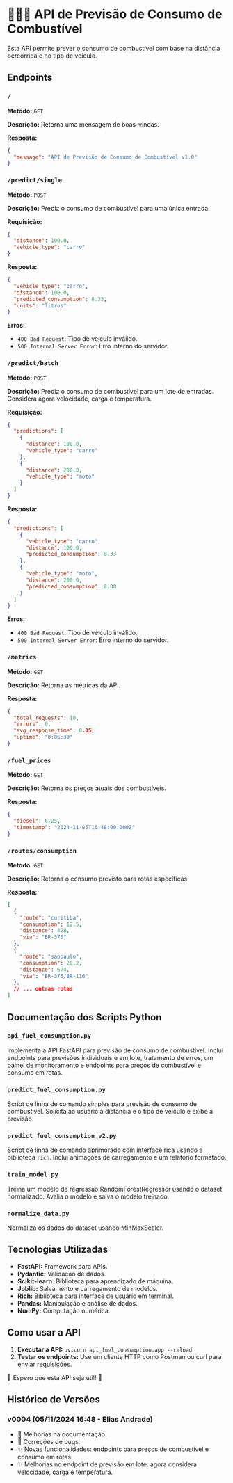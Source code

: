 # 🚗💨⛽ API de Previsão de Consumo de Combustível

Esta API permite prever o consumo de combustível com base na distância percorrida e no tipo de veículo.

## Endpoints

### `/`

**Método:** `GET`

**Descrição:** Retorna uma mensagem de boas-vindas.

**Resposta:**

```json
{
  "message": "API de Previsão de Consumo de Combustível v1.0"
}
```

### `/predict/single`

**Método:** `POST`

**Descrição:** Prediz o consumo de combustível para uma única entrada.

**Requisição:**

```json
{
  "distance": 100.0,
  "vehicle_type": "carro"
}
```

**Resposta:**

```json
{
  "vehicle_type": "carro",
  "distance": 100.0,
  "predicted_consumption": 8.33,
  "units": "litros"
}
```

**Erros:**

* `400 Bad Request`: Tipo de veículo inválido.
* `500 Internal Server Error`: Erro interno do servidor.


### `/predict/batch`

**Método:** `POST`

**Descrição:** Prediz o consumo de combustível para um lote de entradas.  Considera agora velocidade, carga e temperatura.

**Requisição:**

```json
{
  "predictions": [
    {
      "distance": 100.0,
      "vehicle_type": "carro"
    },
    {
      "distance": 200.0,
      "vehicle_type": "moto"
    }
  ]
}
```

**Resposta:**

```json
{
  "predictions": [
    {
      "vehicle_type": "carro",
      "distance": 100.0,
      "predicted_consumption": 8.33
    },
    {
      "vehicle_type": "moto",
      "distance": 200.0,
      "predicted_consumption": 8.00
    }
  ]
}
```

**Erros:**

* `400 Bad Request`: Tipo de veículo inválido.
* `500 Internal Server Error`: Erro interno do servidor.


### `/metrics`

**Método:** `GET`

**Descrição:** Retorna as métricas da API.

**Resposta:**

```json
{
  "total_requests": 10,
  "errors": 0,
  "avg_response_time": 0.05,
  "uptime": "0:05:30"
}
```

### `/fuel_prices`

**Método:** `GET`

**Descrição:** Retorna os preços atuais dos combustíveis.

**Resposta:**

```json
{
  "diesel": 6.25,
  "timestamp": "2024-11-05T16:48:00.000Z"
}
```

### `/routes/consumption`

**Método:** `GET`

**Descrição:** Retorna o consumo previsto para rotas específicas.

**Resposta:**

```json
[
  {
    "route": "curitiba",
    "consumption": 12.5,
    "distance": 428,
    "via": "BR-376"
  },
  {
    "route": "saopaulo",
    "consumption": 20.2,
    "distance": 674,
    "via": "BR-376/BR-116"
  },
  // ... outras rotas
]
```


## Documentação dos Scripts Python

### `api_fuel_consumption.py`

Implementa a API FastAPI para previsão de consumo de combustível.  Inclui endpoints para previsões individuais e em lote, tratamento de erros, um painel de monitoramento e endpoints para preços de combustível e consumo em rotas.

### `predict_fuel_consumption.py`

Script de linha de comando simples para previsão de consumo de combustível.  Solicita ao usuário a distância e o tipo de veículo e exibe a previsão.

### `predict_fuel_consumption_v2.py`

Script de linha de comando aprimorado com interface rica usando a biblioteca `rich`.  Inclui animações de carregamento e um relatório formatado.

### `train_model.py`

Treina um modelo de regressão RandomForestRegressor usando o dataset normalizado.  Avalia o modelo e salva o modelo treinado.

### `normalize_data.py`

Normaliza os dados do dataset usando MinMaxScaler.

## Tecnologias Utilizadas

* **FastAPI:** Framework para APIs.
* **Pydantic:** Validação de dados.
* **Scikit-learn:** Biblioteca para aprendizado de máquina.
* **Joblib:** Salvamento e carregamento de modelos.
* **Rich:** Biblioteca para interface de usuário em terminal.
* **Pandas:** Manipulação e análise de dados.
* **NumPy:** Computação numérica.


## Como usar a API

1. **Executar a API:** `uvicorn api_fuel_consumption:app --reload`
2. **Testar os endpoints:** Use um cliente HTTP como Postman ou curl para enviar requisições.


🎉  Espero que esta API seja útil!  🎉

## Histórico de Versões

### v0004 (05/11/2024 16:48 - Elias Andrade)

* 📝 Melhorias na documentação.
* 🐛 Correções de bugs.
* ✨ Novas funcionalidades: endpoints para preços de combustível e consumo em rotas.
* ✨ Melhorias no endpoint de previsão em lote: agora considera velocidade, carga e temperatura.
